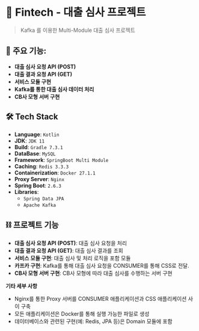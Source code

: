 #  💼 Fintech - 대출 심사 프로젝트
> Kafka 를 이용한 Multi-Module 대출 심사 프로젝트
## 📌 주요 기능:
- **대출 심사 요청 API (POST)**
- **대출 결과 요청 API (GET)**
- **서비스 모듈 구현**
- **Kafka를 통한 대출 심사 데이터 처리**
- **CB사 모형 서버 구현**

## 🛠️ Tech Stack

- **Language**: `Kotlin`
- **JDK**: `JDK 11`
- **Build**: `Gradle 7.3.1`
- **DataBase**: `MySQL`
- **Framework**: `SpringBoot Multi Module`
- **Caching**: `Redis 3.3.3`
- **Containerization**: `Docker 27.1.1`
- **Proxy Server**: `Nginx`
- **Spring Boot**: `2.6.3`
- **Libraries**:
    - `Spring Data JPA`
    - `Apache Kafka`


## ⛓️ 프로젝트 기능
- **대출 심사 요청 API (POST)**: 대출 심사 요청을 처리
- **대출 결과 요청 API (GET)**: 대출 심사 결과를 조회
- **서비스 모듈 구현**: 대출 심사 및 처리 로직을 포함 모듈
- **카프카 구현**: Kafka를 통해 대출 심사 요청을 CONSUMER를 통해 CSS로 전달.
- **CB사 모형 서버 구현**: CB사 모형에 따라 대출 심사를 수행하는 서버 구현


**기타 세부 사항**
- Nginx를 통한 Proxy 서버를 CONSUMER 애플리케이션과 CSS 애플리케이션 사이 구축
- 모든 애플리케이션은 Docker를 통해 실행 가능한 파일로 생성
- 데이터베이스와 관련된 구현(예: Redis, JPA 등)은 Domain 모듈에 포함